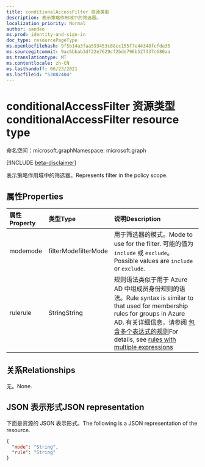 ```yaml
---
title: conditionalAccessFilter 资源类型
description: 表示策略作用域中的筛选器。
localization_priority: Normal
author: sandeo
ms.prod: identity-and-sign-in
doc_type: resourcePageType
ms.openlocfilehash: 9f5b14a3faa593453c88cc155f7e44348fcfda35
ms.sourcegitcommit: 9ac6bbab3df22e7629cf2bde796b527337c680aa
ms.translationtype: MT
ms.contentlocale: zh-CN
ms.lasthandoff: 06/23/2021
ms.locfileid: "53082404"
---
```

# <a name="conditionalaccessfilter-resource-type"></a><span data-ttu-id="01854-103">conditionalAccessFilter 资源类型</span><span class="sxs-lookup"><span data-stu-id="01854-103">conditionalAccessFilter resource type</span></span>

<span data-ttu-id="01854-104">命名空间：microsoft.graph</span><span class="sxs-lookup"><span data-stu-id="01854-104">Namespace: microsoft.graph</span></span>

[!INCLUDE [beta-disclaimer](../../includes/beta-disclaimer.md)]

<span data-ttu-id="01854-105">表示策略作用域中的筛选器。</span><span class="sxs-lookup"><span data-stu-id="01854-105">Represents filter in the policy scope.</span></span>

## <a name="properties"></a><span data-ttu-id="01854-106">属性</span><span class="sxs-lookup"><span data-stu-id="01854-106">Properties</span></span>

| <span data-ttu-id="01854-107">属性</span><span class="sxs-lookup"><span data-stu-id="01854-107">Property</span></span>     | <span data-ttu-id="01854-108">类型</span><span class="sxs-lookup"><span data-stu-id="01854-108">Type</span></span>        | <span data-ttu-id="01854-109">说明</span><span class="sxs-lookup"><span data-stu-id="01854-109">Description</span></span> |
|:-------------|:------------|:------------|
| <span data-ttu-id="01854-110">mode</span><span class="sxs-lookup"><span data-stu-id="01854-110">mode</span></span> | <span data-ttu-id="01854-111">filterMode</span><span class="sxs-lookup"><span data-stu-id="01854-111">filterMode</span></span> | <span data-ttu-id="01854-112">用于筛选器的模式。</span><span class="sxs-lookup"><span data-stu-id="01854-112">Mode to use for the filter.</span></span> <span data-ttu-id="01854-113">可能的值为 `include` 或 `exclude`。</span><span class="sxs-lookup"><span data-stu-id="01854-113">Possible values are `include` or `exclude`.</span></span> |
| <span data-ttu-id="01854-114">rule</span><span class="sxs-lookup"><span data-stu-id="01854-114">rule</span></span> | <span data-ttu-id="01854-115">String</span><span class="sxs-lookup"><span data-stu-id="01854-115">String</span></span> | <span data-ttu-id="01854-116">规则语法类似于用于 Azure AD 中组成员身份规则的语法。</span><span class="sxs-lookup"><span data-stu-id="01854-116">Rule syntax is similar to that used for membership rules for groups in Azure AD.</span></span> <span data-ttu-id="01854-117">有关详细信息，请参阅 [包含多个表达式的规则](/azure/active-directory/enterprise-users/groups-dynamic-membership#rules-with-multiple-expressions)</span><span class="sxs-lookup"><span data-stu-id="01854-117">For details, see [rules with multiple expressions](/azure/active-directory/enterprise-users/groups-dynamic-membership#rules-with-multiple-expressions)</span></span> |

## <a name="relationships"></a><span data-ttu-id="01854-118">关系</span><span class="sxs-lookup"><span data-stu-id="01854-118">Relationships</span></span>

<span data-ttu-id="01854-119">无。</span><span class="sxs-lookup"><span data-stu-id="01854-119">None.</span></span>

## <a name="json-representation"></a><span data-ttu-id="01854-120">JSON 表示形式</span><span class="sxs-lookup"><span data-stu-id="01854-120">JSON representation</span></span>

<span data-ttu-id="01854-121">下面是资源的 JSON 表示形式。</span><span class="sxs-lookup"><span data-stu-id="01854-121">The following is a JSON representation of the resource.</span></span>

<!-- {
  "blockType": "resource",
  "optionalProperties": [
    "mode",
    "rule"
  ],
  "@odata.type": "microsoft.graph.conditionalAccessFilter",
  "baseType": null
}-->

```json
{
  "mode": "String",
  "rule": "String"
}
```

<!-- uuid: 16cd6b66-4b1a-43a1-adaf-3a886856ed98
2019-02-04 14:57:30 UTC -->
<!-- {
  "type": "#page.annotation",
  "description": "conditionalAccessFilter resource",
  "keywords": "",
  "section": "documentation",
  "tocPath": ""
}-->


